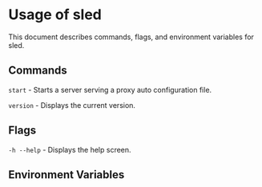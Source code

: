 # Usage of sled

This document describes commands, flags, and environment variables for sled.

## Commands

`start` - Starts a server serving a proxy auto configuration file.

`version` - Displays the current version.

## Flags

`-h --help` - Displays the help screen.

## Environment Variables
